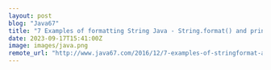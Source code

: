 ```yaml
---
layout: post
blog: "Java67"
title: "7 Examples of formatting String Java - String.format() and printf() Examples"
date: 2023-09-17T15:41:00Z
image: images/java.png
remote_url: "http://www.java67.com/2016/12/7-examples-of-stringformat-and-printf.html"
---
```

